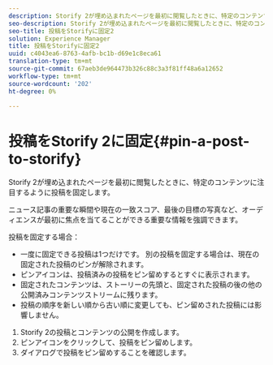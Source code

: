 ```yaml
---
description: Storify 2が埋め込まれたページを最初に閲覧したときに、特定のコンテンツに注目するように投稿を固定します。
seo-description: Storify 2が埋め込まれたページを最初に閲覧したときに、特定のコンテンツに注目するように投稿を固定します。
seo-title: 投稿をStorifyに固定2
solution: Experience Manager
title: 投稿をStorifyに固定2
uuid: c4043ea6-8763-4afb-bc1b-d69e1c8eca61
translation-type: tm+mt
source-git-commit: 67aeb3de964473b326c88c3a3f81ff48a6a12652
workflow-type: tm+mt
source-wordcount: '202'
ht-degree: 0%

---
```



# 投稿をStorify 2に固定{#pin-a-post-to-storify}

Storify 2が埋め込まれたページを最初に閲覧したときに、特定のコンテンツに注目するように投稿を固定します。

ニュース記事の重要な瞬間や現在の一致スコア、最後の目標の写真など、オーディエンスが最初に焦点を当てることができる重要な情報を強調できます。

投稿を固定する場合：

* 一度に固定できる投稿は1つだけです。 別の投稿を固定する場合は、現在の固定された投稿のピンが解除されます。
* ピンアイコンは、投稿済みの投稿をピン留めするとすぐに表示されます。
* 固定されたコンテンツは、ストーリーの先頭と、固定された投稿の後の他の公開済みコンテンツストリームに残ります。
* 投稿の順序を新しい順から古い順に変更しても、ピン留めされた投稿には影響しません。

1. Storify 2の投稿とコンテンツの公開を作成します。
1. ピンアイコンをクリックして、投稿をピン留めします。
1. ダイアログで投稿をピン留めすることを確認します。
